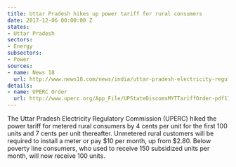```yaml
---
title: Uttar Pradesh hikes up power tariff for rural consumers
date: 2017-12-06 00:00:00 Z
states:
- Uttar Pradesh
sectors:
- Energy
subsectors:
- Power
sources:
- name: News 18
  url: http://www.news18.com/news/india/uttar-pradesh-electricity-regulatory-commission-hikes-power-tariffs-1591225.html
details:
- name: UPERC Order
  url: http://www.uperc.org/App_File/UPStateDiscomsMYTTariffOrder-pdf1130201745119PM.pdf
---
```


The Uttar Pradesh Electricity Regulatory Commission (UPERC) hiked the power tariff for metered rural consumers by 4 cents per unit for the first 100 units and 7 cents per unit thereafter.  Unmetered rural customers will be required to install a meter or pay $10 per month, up from $2.80. Below poverty line consumers, who used to receive 150 subsidized units per month, will now receive 100 units. 

